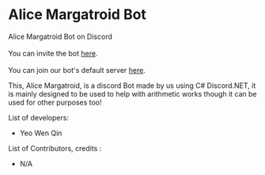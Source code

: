# Alice Margatroid Bot
Alice Margatroid Bot on Discord
<br></br>You can invite the bot [here](https://discordapp.com/oauth2/authorize?client_id=284975424105349120&scope=bot&permissions=1341643841).
<br></br>You can join our bot's default server [here](https://discord.gg/94RvCgd).

This, Alice Margatroid, is a discord Bot made by us using C# Discord.NET, it is mainly designed to be used to help with arithmetic works though it can be used for other purposes too!

List of developers:<ul>
<li>Yeo Wen Qin</li>
</ul>


List of Contributors, credits :<ul>
<li>N/A</li>
</ul>

